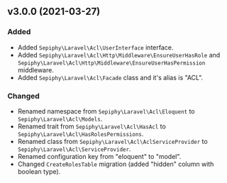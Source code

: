 ## v3.0.0 (2021-03-27)

### Added

- Added `Sepiphy\Laravel\Acl\UserInterface` interface.
- Added `Sepiphy\Laravel\Acl\Http\Middleware\EnsureUserHasRole` and `Sepiphy\Laravel\Acl\Http\Middleware\EnsureUserHasPermission` middleware.
- Added `Sepiphy\Laravel\Acl\Facade` class and it's alias is "ACL".

### Changed
- Renamed namespace from `Sepiphy\Laravel\Acl\Eloquent` to `Sepiphy\Laravel\Acl\Models`.
- Renamed trait from `Sepiphy\Laravel\Acl\HasAcl` to `Sepiphy\Laravel\Acl\HasRolesPermissions`.
- Renamed class from `Sepiphy\Laravel\Acl\AclServiceProvider` to `Sepiphy\Laravel\Acl\ServiceProvider`.
- Renamed configuration key from "eloquent" to "model".
- Changed `CreateRolesTable` migration (added "hidden" column with boolean type).
